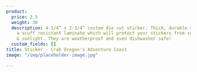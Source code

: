 ```yaml
---
product:
  price: 2.5
  weight: 30
  description: 4-1/4” x 2-3/4” custom die cut sticker. Thick, durable vinyl  with
    a scuff resistant laminate which will protect your stickers from scratches, water
    & sunlight. They are weatherproof and even dishwasher safe!
  custom_fields: []
title: Sticker - Crab Oregon's Adventure Coast
image: "/img/placeholder-image.jpg"

---
```

